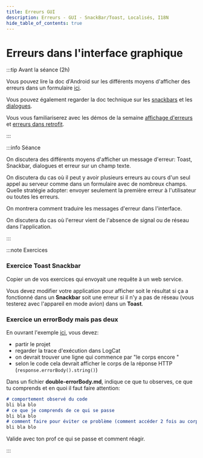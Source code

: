 ```yaml
---
title: Erreurs GUI
description: Erreurs - GUI - SnackBar/Toast, Localisés, I18N
hide_table_of_contents: true
---
```


# Erreurs dans l'interface graphique

<Row>

<Column>

:::tip Avant la séance (2h)

Vous pouvez lire la doc d'Android sur les différents moyens d'afficher des erreurs dans un formulaire [ici](https://material.io/archive/guidelines/patterns/errors.html#errors-user-input-errors).

Vous pouvez également regarder la doc technique sur les [snackbars](https://material.io/components/snackbars/android#using-snackbars) et les [dialogues](https://material.io/components/dialogs#behavior).

Vous vous familiariserez avec les démos de la semaine [affichage d'erreurs](https://github.com/departement-info-cem/4N6-Mobile/tree/main/code/AffichageErreur) et [erreurs dans retrofit](https://github.com/departement-info-cem/4N6-Mobile/tree/main/code/ErreurRetrofit).

:::

</Column>

<Column>

:::info Séance

On discutera des différents moyens d'afficher un message d'erreur: Toast, Snackbar, dialogues et erreur sur un champ texte.

On discutera du cas où il peut y avoir plusieurs erreurs au cours d'un seul appel au serveur comme dans un formulaire avec de nombreux champs. Quelle stratégie adopter: envoyer seulement la première erreur à l'utilisateur ou toutes les erreurs.

On montrera comment traduire les messages d'erreur dans l'interface.

On discutera du cas où l'erreur vient de l'absence de signal ou de réseau dans l'application.

:::

</Column>

</Row>

:::note Exercices

### Exercice Toast Snackbar

Copier un de vos exercices qui envoyait une requête à un web service.

Vous devez modifier votre application pour afficher soit le résultat si ça a fonctionné dans un **Snackbar** soit une erreur si il n'y a pas de réseau (vous testerez avec l'appareil en mode avion) dans un **Toast**.

### Exercice un errorBody mais pas deux

En ouvrant l'exemple [ici](https://github.com/departement-info-cem/4N6-Mobile/tree/main/code/ErreurRetrofit), vous devez:
- partir le projet
- regarder la trace d'exécution dans LogCat
- on devrait trouver une ligne qui commence par "le corps encore "
- selon le code cela devrait afficher le corps de la réponse HTTP (`response.errorBody().string()`)

Dans un fichier **double-errorBody.md**, indique ce que tu observes, ce que tu comprends et en quoi il faut faire attention:
```md
# comportement observé du code
bli bla blo
# ce que je comprends de ce qui se passe
bli bla blo
# comment faire pour éviter ce problème (comment accéder 2 fois au corps de la réponse d'erreur)
bli bla blo
```

Valide avec ton prof ce qui se passe et comment réagir.

:::
